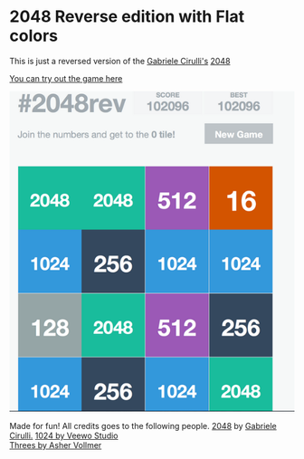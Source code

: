 # 2048 Reverse edition with Flat colors
This is just a reversed version of the <a href="http://gabrielecirulli.com" target="_blank">Gabriele Cirulli's</a> <a href="http://git.io/2048">2048</a>

[You can try out the game here](http://rakeshkatti.github.io/2048/)

![Demo image](demo.png)

Made for fun! All credits goes to the following people.
<a href="http://git.io/2048">2048</a> by <a href="http://gabrielecirulli.com" target="_blank">Gabriele Cirulli.</a>
<a href="https://itunes.apple.com/us/app/1024!/id823499224" target="_blank">1024 by Veewo Studio</a> <br>
<a href="http://asherv.com/threes/" target="_blank">Threes by Asher Vollmer</a> <br>
